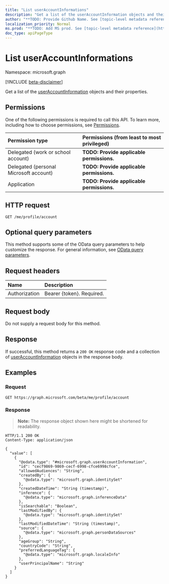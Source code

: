 ```yaml
---
title: "List userAccountInformations"
description: "Get a list of the userAccountInformation objects and their properties."
author: "**TODO: Provide Github Name. See [topic-level metadata reference](https://msgo.azurewebsites.net/add/document/guidelines/metadata.html#topic-level-metadata)**"
localization_priority: Normal
ms.prod: "**TODO: Add MS prod. See [topic-level metadata reference](https://msgo.azurewebsites.net/add/document/guidelines/metadata.html#topic-level-metadata)**"
doc_type: apiPageType
---
```


# List userAccountInformations
Namespace: microsoft.graph

[!INCLUDE [beta-disclaimer](../../includes/beta-disclaimer.md)]

Get a list of the [userAccountInformation](../resources/useraccountinformation.md) objects and their properties.

## Permissions
One of the following permissions is required to call this API. To learn more, including how to choose permissions, see [Permissions](/graph/permissions-reference).

|Permission type|Permissions (from least to most privileged)|
|:---|:---|
|Delegated (work or school account)|**TODO: Provide applicable permissions.**|
|Delegated (personal Microsoft account)|**TODO: Provide applicable permissions.**|
|Application|**TODO: Provide applicable permissions.**|

## HTTP request

<!-- {
  "blockType": "ignored"
}
-->
``` http
GET /me/profile/account
```

## Optional query parameters
This method supports some of the OData query parameters to help customize the response. For general information, see [OData query parameters](/graph/query-parameters).

## Request headers
|Name|Description|
|:---|:---|
|Authorization|Bearer {token}. Required.|

## Request body
Do not supply a request body for this method.

## Response

If successful, this method returns a `200 OK` response code and a collection of [userAccountInformation](../resources/useraccountinformation.md) objects in the response body.

## Examples

### Request
<!-- {
  "blockType": "request",
  "name": "list_useraccountinformation"
}
-->
``` http
GET https://graph.microsoft.com/beta/me/profile/account
```


### Response
>**Note:** The response object shown here might be shortened for readability.
<!-- {
  "blockType": "response",
  "truncated": true,
  "@odata.type": "Collection(microsoft.graph.userAccountInformation)"
}
-->
``` http
HTTP/1.1 200 OK
Content-Type: application/json

{
  "value": [
    {
      "@odata.type": "#microsoft.graph.userAccountInformation",
      "id": "cecf9869-9869-cecf-6998-cfce6998cfce",
      "allowedAudiences": "String",
      "createdBy": {
        "@odata.type": "microsoft.graph.identitySet"
      },
      "createdDateTime": "String (timestamp)",
      "inference": {
        "@odata.type": "microsoft.graph.inferenceData"
      },
      "isSearchable": "Boolean",
      "lastModifiedBy": {
        "@odata.type": "microsoft.graph.identitySet"
      },
      "lastModifiedDateTime": "String (timestamp)",
      "source": {
        "@odata.type": "microsoft.graph.personDataSources"
      },
      "ageGroup": "String",
      "countryCode": "String",
      "preferredLanguageTag": {
        "@odata.type": "microsoft.graph.localeInfo"
      },
      "userPrincipalName": "String"
    }
  ]
}
```

